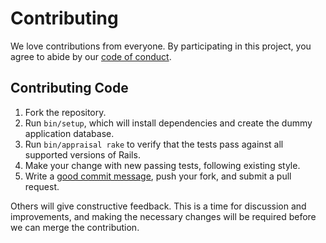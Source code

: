 # Contributing

We love contributions from everyone.  By participating in this project, you
agree to abide by our [code of conduct].

[code of conduct]: CODE_OF_CONDUCT.md

## Contributing Code

1. Fork the repository.
2. Run `bin/setup`, which will install dependencies and create the dummy
   application database.
3. Run `bin/appraisal rake` to verify that the tests pass against all
   supported versions of Rails.
4. Make your change with new passing tests, following existing style.
5. Write a [good commit message], push your fork, and submit a pull request.

[good commit message]: http://tbaggery.com/2008/04/19/a-note-about-git-commit-messages.html

Others will give constructive feedback.  This is a time for discussion and
improvements, and making the necessary changes will be required before we can
merge the contribution.
